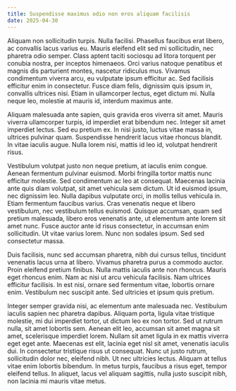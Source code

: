 ```yaml
---
title: Suspendisse maximus odio non eros aliquam facilisis
date: 2025-04-30
---
```


Aliquam non sollicitudin turpis. Nulla facilisi. Phasellus faucibus erat libero, ac convallis lacus varius eu. Mauris eleifend elit sed mi sollicitudin, nec pharetra odio semper. Class aptent taciti sociosqu ad litora torquent per conubia nostra, per inceptos himenaeos. Orci varius natoque penatibus et magnis dis parturient montes, nascetur ridiculus mus. Vivamus condimentum viverra arcu, eu vulputate ipsum efficitur ac. Sed facilisis efficitur enim in consectetur. Fusce diam felis, dignissim quis ipsum in, convallis ultrices nisi. Etiam in ullamcorper lectus, eget dictum mi. Nulla neque leo, molestie at mauris id, interdum maximus ante.

Aliquam malesuada ante sapien, quis gravida eros viverra sit amet. Mauris viverra ullamcorper turpis, id imperdiet erat bibendum nec. Integer sit amet imperdiet lectus. Sed eu pretium ex. In nisi justo, luctus vitae massa in, ultrices pulvinar quam. Suspendisse hendrerit lacus vitae rhoncus blandit. In vitae iaculis augue. Nulla lorem nisi, mattis id leo id, volutpat hendrerit risus.

Vestibulum volutpat justo non neque pretium, at iaculis enim congue. Aenean fermentum pulvinar euismod. Morbi fringilla tortor mattis nunc efficitur molestie. Sed condimentum ac leo at consequat. Maecenas lacinia ante quis diam volutpat, sit amet vehicula sem dictum. Ut id euismod ipsum, nec dignissim leo. Nulla dapibus vulputate orci, in mollis tellus vehicula in. Etiam fermentum faucibus varius. Cras venenatis neque et libero vestibulum, nec vestibulum tellus euismod. Quisque accumsan, quam sed pretium malesuada, libero eros venenatis ante, ut elementum ante lorem sit amet nunc. Fusce auctor ante id risus consectetur, in accumsan enim sollicitudin. Ut vitae varius lorem. Nunc non sodales ipsum. Sed sed consectetur massa.

Duis facilisis, nunc sed accumsan pharetra, nibh dui cursus tellus, tincidunt venenatis lacus urna at libero. Vivamus pharetra purus a commodo auctor. Proin eleifend pretium finibus. Nulla mattis iaculis ante non rhoncus. Mauris eget rhoncus enim. Nam ac nisi ut arcu vehicula facilisis. Nam ultrices efficitur facilisis. In est nisi, ornare sed fermentum vitae, lobortis ornare enim. Vestibulum nec suscipit ante. Sed ultricies et ipsum quis pretium.

Integer semper gravida nisi, ac elementum ante malesuada nec. Vestibulum iaculis sapien nec pharetra dapibus. Aliquam porta, ligula vitae tristique molestie, mi dui imperdiet tortor, ut dictum leo ex non tortor. Sed ut rutrum nulla, sit amet lobortis sem. Aenean elit leo, accumsan sit amet magna sit amet, scelerisque imperdiet lorem. Nullam sit amet ligula in ex mattis viverra eget eget ante. Maecenas est elit, lacinia eget nisl sit amet, venenatis iaculis dui. In consectetur tristique risus ut consequat. Nunc ut justo rutrum, sollicitudin dolor nec, eleifend nibh. Ut nec ultricies lectus. Aliquam at tellus vitae enim lobortis bibendum. In metus turpis, faucibus a risus eget, tempor eleifend tellus. In aliquet, lacus vel aliquam sagittis, nulla justo suscipit nibh, non lacinia mi mauris vitae metus.
